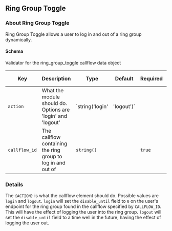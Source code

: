 ## Ring Group Toggle

### About Ring Group Toggle

Ring Group Toggle allows a user to log in and out of a ring group dynamically.

#### Schema

Validator for the ring_group_toggle callflow data object



Key | Description | Type | Default | Required | Support Level
--- | ----------- | ---- | ------- | -------- | -------------
`action` | What the module should do. Options are 'login' and 'logout' | `string('login' | 'logout')` |   | `true` |  
`callflow_id` | The callflow containing the ring group to log in and out of | `string()` |   | `true` |  






### Details

The `{ACTION}` is what the callflow element should do. Possible values are `login` and `logout`.
`login` will set the `disable_until` field to `0` on the user's endpoint for the ring group
found in the callflow specified by `CALLFLOW_ID`. This will have the effect of logging the user
into the ring group. `logout` will set the `disable_until` field to a time well in the future,
having the effect of logging the user out.
